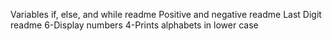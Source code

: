 Variables if, else, and while readme
Positive and negative readme
Last Digit readme
6-Display numbers
4-Prints alphabets in lower case
